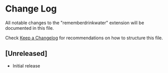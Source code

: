 # Change Log

All notable changes to the "rememberdrinkwater" extension will be documented in this file.

Check [Keep a Changelog](http://keepachangelog.com/) for recommendations on how to structure this file.

## [Unreleased]

- Initial release